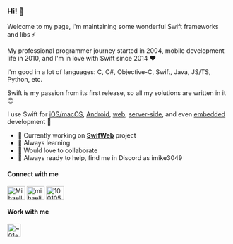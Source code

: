 ### Hi! 👋

Welcome to my page, I'm maintaining some wonderful Swift frameworks and libs ⚡️

My professional programmer journey started in 2004, mobile development life in 2010, and I'm in love with Swift since 2014 ❤️

I'm good in a lot of languages: C, C#, Objective-C, Swift, Java, JS/TS, Python, etc.

Swift is my passion from its first release, so all my solutions are written in it 😊

I use Swift for [iOS/macOS](https://github.com/MihaelIsaev/UIKitPlus), [Android](https://github.com/swifdroid/), [web](https://github.com/swifweb/), [server-side](https://github.com/vapor/), and even [embedded](https://github.com/apple/swift-embedded-examples) development 💪

- 🔭 Currently working on [**SwifWeb**](https://github.com/swifweb/) project
- 📖 Always learning
- 🤝 Would love to collaborate
- 💬 Always ready to help, find me in Discord as imike3049

<h4 align="left">Connect with me</h4>
<p align="left">
<a href="https://twitter.com/MihaelIsaev" target="blank"><img align="center" src="https://raw.githubusercontent.com/rahuldkjain/github-profile-readme-generator/master/src/images/icons/Social/twitter.svg" alt="MihaelIsaev" height="30" width="40" /></a>
<a href="https://linkedin.com/in/mihaelisaev" target="blank"><img align="center" src="https://raw.githubusercontent.com/rahuldkjain/github-profile-readme-generator/master/src/images/icons/Social/linked-in-alt.svg" alt="mihaelisaev" height="30" width="40" /></a>
<a href="https://stackoverflow.com/users/1001057/imike" target="blank"><img align="center" src="https://raw.githubusercontent.com/rahuldkjain/github-profile-readme-generator/master/src/images/icons/Social/stack-overflow.svg" alt="1001057" height="30" width="40" /></a>
<!--<a href="https://medium.com/@imike" target="blank"><img align="center" src="https://raw.githubusercontent.com/rahuldkjain/github-profile-readme-generator/master/src/images/icons/Social/medium.svg" alt="@imike" height="30" width="40" /></a>-->
</p>

<h4 align="left">Work with me</h4>

<a href="http://upwork.com/freelancers/~01e0f70e7b012fe926" target="blank"><img align="center" src="https://user-images.githubusercontent.com/1272610/208245596-24ed1a08-26ea-47bb-a934-913587f53ae1.png" alt="~01e0f70e7b012fe926" height="30" /></a>
